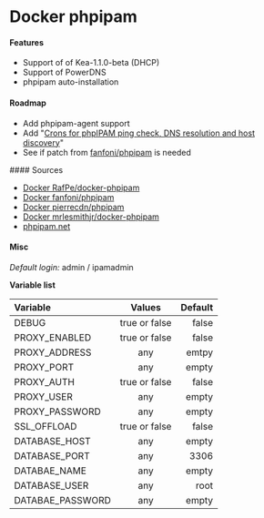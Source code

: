 # Docker phpipam
#### Features
* Support of of Kea-1.1.0-beta (DHCP)
* Support of PowerDNS
* phpipam auto-installation

#### Roadmap
* Add phpipam-agent support
* Add "[Crons for phpIPAM ping check, DNS resolution and host discovery](https://github.com/phpipam/phpipam/issues/762)"
* See if patch from [fanfoni/phpipam]( https://bitbucket.org/thiagofanfoni/phpipam/src/4a96bc18b6b337e1cbffff9794a515e6b72eb780/Dockerfile?at=master&fileviewer=file-view-default) is needed


#### Sources
* [Docker RafPe/docker-phpipam](https://github.com/RafPe/docker-phpipam)
* [Docker fanfoni/phpipam](https://bitbucket.org/thiagofanfoni/phpipam)
* [Docker pierrecdn/phpipam](https://github.com/pierrecdn/phpipam)
* [Docker mrlesmithjr/docker-phpipam](mrlesmithjr/docker-phpipam)
* [phpipam.net](http://phpipam.net)

#### Misc

*Default login:* admin / ipamadmin

**Variable list**

| Variable         | Values        | Default |
| :----------------|:-------------:|--------:|
| DEBUG            | true or false | false   |
| PROXY_ENABLED    | true or false | false   |
| PROXY_ADDRESS    | any           | emtpy   |
| PROXY_PORT       | any           | empty   |
| PROXY_AUTH       | true or false | false   |
| PROXY_USER       | any           | empty   |
| PROXY_PASSWORD   | any           | empty   |
| SSL_OFFLOAD      | true or false | false   |
| DATABASE_HOST    | any           | empty   |
| DATABASE_PORT    | any           | 3306    |
| DATABAE_NAME     | any           | empty   |
| DATABASE_USER    | any           | root    |
| DATABAE_PASSWORD | any           | empty   |
